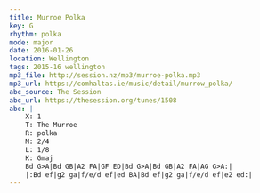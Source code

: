 ```yaml
---
title: Murroe Polka
key: G
rhythm: polka
mode: major
date: 2016-01-26
location: Wellington
tags: 2015-16 wellington 
mp3_file: http://session.nz/mp3/murroe-polka.mp3
mp3_url: https://comhaltas.ie/music/detail/murrow_polka/ 
abc_source: The Session
abc_url: https://thesession.org/tunes/1508
abc: |
    X: 1
    T: The Murroe
    R: polka
    M: 2/4
    L: 1/8
    K: Gmaj
    Bd G>A|Bd GB|A2 FA|GF ED|Bd G>A|Bd GB|A2 FA|AG G>A:|
    |:Bd ef|g2 ga|f/e/d ef|ed BA|Bd ef|g2 ga|f/e/d ef|e2 ed:|
---
```

